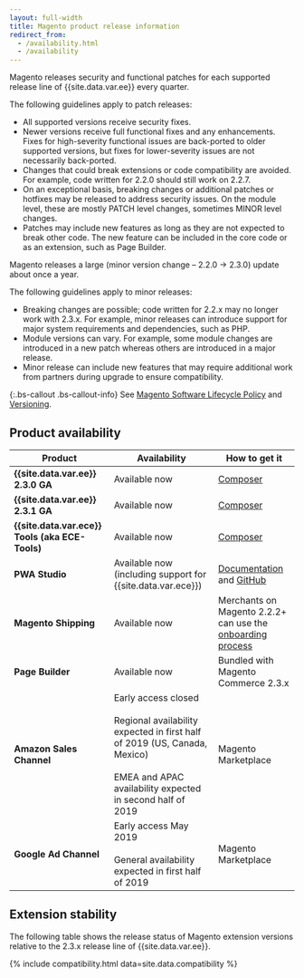 ```yaml
---
layout: full-width
title: Magento product release information
redirect_from: 
  - /availability.html
  - /availability
---
```


Magento releases security and functional patches for each supported release line of {{site.data.var.ee}} every quarter.

The following guidelines apply to patch releases:

- All supported versions receive security fixes.
- Newer versions receive full functional fixes and any enhancements. Fixes for high-severity functional issues are back-ported to older supported versions, but fixes for lower-severity issues are not necessarily back-ported.
- Changes that could break extensions or code compatibility are avoided. For example, code written for 2.2.0 should still work on 2.2.7.
- On an exceptional basis, breaking changes or additional patches or hotfixes may be released to address security issues. On the module level, these are mostly PATCH level changes, sometimes MINOR level changes.
- Patches may include new features as long as they are not expected to break other code. The new feature can be included in the core code or as an extension, such as Page Builder.

Magento releases a large (minor version change – 2.2.0 -> 2.3.0) update about once a year.

The following guidelines apply to minor releases:

- Breaking changes are possible; code written for 2.2.x may no longer work with 2.3.x. For example, minor releases can introduce support for major system requirements and dependencies, such as PHP.
- Module versions can vary. For example, some module changes are introduced in a new patch whereas others are introduced in a major release.
- Minor release can include new features that may require additional work from partners during upgrade to ensure compatibility.

{:.bs-callout .bs-callout-info}
See [Magento Software Lifecycle Policy] and [Versioning].

## Product availability

| Product                                         | Availability                                                                                                                                                           | How to get it                                                                                                                |
|-------------------------------------------------|------------------------------------------------------------------------------------------------------------------------------------------------------------------------|------------------------------------------------------------------------------------------------------------------------------|
| **{{site.data.var.ee}} 2.3.0 GA**               | Available now                                                                                                                                                          | [Composer](https://devdocs.magento.com/guides/v2.3/install-gde/composer.html)                                                |
| **{{site.data.var.ee}} 2.3.1 GA**               | Available now                                                                                                                                                          | [Composer](https://devdocs.magento.com/guides/v2.3/install-gde/composer.html)                                                |
| **{{site.data.var.ece}} Tools (aka ECE-Tools)** | Available now                                                                                                                                                          | [Composer](https://devdocs.magento.com/guides/v2.3/cloud/project/ece-tools-update.html)                                      |
| **PWA Studio**                                  | Available now (including support for {{site.data.var.ece}})                                                                                                            | [Documentation](https://magento-research.github.io/pwa-studio/) and [GitHub](https://github.com/magento-research/pwa-studio) |
| **Magento Shipping**                            | Available now                                                                                                                                                          | Merchants on Magento 2.2.2+ can use the [onboarding process](https://account.magento.com/shipping/onboarding/start)          |
| **Page Builder**                                | Available now                                                                                                                                                          | Bundled with Magento Commerce 2.3.x                                                                                          |
| **Amazon Sales Channel**                        | Early access closed<br><br>Regional availability expected in first half of 2019 (US, Canada, Mexico)<br><br>EMEA and APAC availability expected in second half of 2019 | Magento Marketplace                                                                                                          |
| **Google Ad Channel**                           | Early access May 2019<br><br>General availability expected in first half of 2019                                                                                       | Magento Marketplace                                                                                                          |

## Extension stability

The following table shows the release status of Magento extension versions relative to the 2.3.x release line of {{site.data.var.ee}}.

{% include compatibility.html data=site.data.compatibility %}

<!-- Link definitions -->

[Versioning]: https://devdocs.magento.com/guides/v2.3/extension-dev-guide/versioning/
[Magento Software Lifecycle Policy]: https://magento.com/sites/default/files/magento-software-lifecycle-policy.pdf
